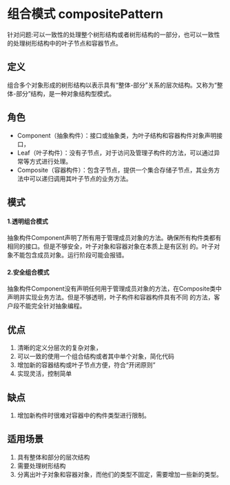 # 组合模式 compositePattern
针对问题:可以一致性的处理整个树形结构或者树形结构的一部分，也可以一致性的处理树形结构中的叶子节点和容器节点。
## 定义
组合多个对象形成的树形结构以表示具有“整体-部分”关系的层次结构。又称为“整体-部分”结构，是一种对象结构型模式。
## 角色
- Component（抽象构件）：接口或抽象类，为叶子结构和容器构件对象声明接口，
- Leaf（叶子构件）：没有子节点，对于访问及管理子构件的方法，可以通过异常等方式进行处理。
- Composite（容器构件）：包含子节点，提供一个集合存储子节点，其业务方法中可以递归调用其叶子节点的业务方法。

## 模式
#### 1.透明组合模式
抽象构件Component声明了所有用于管理成员对象的方法。确保所有构件类都有相同的接口。但是不够安全，叶子对象和容器对象在本质上是有区别
的。叶子对象不能包含成员对象。运行阶段可能会报错。
#### 2.安全组合模式
抽象构件Component没有声明任何用于管理成员对象的方法，在Composite类中声明并实现业务方法。但是不够透明，叶子构件和容器构件具有不同
的方法，客户段不能完全针对抽象编程。

## 优点
1. 清晰的定义分层次的复杂对象，
2. 可以一致的使用一个组合结构或者其中单个对象，简化代码
3. 增加新的容器结构或叶子节点方便，符合“开闭原则”
4. 实现灵活，控制简单
## 缺点
1. 增加新构件时很难对容器中的构件类型进行限制。

## 适用场景
1. 具有整体和部分的层次结构
2. 需要处理树形结构
3. 分离出叶子对象和容器对象，而他们的类型不固定，需要增加一些新的类型。